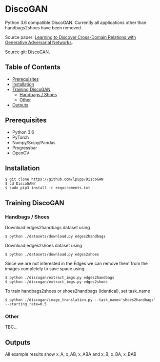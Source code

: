 DiscoGAN
=========================================

Python 3.6 compatible DiscoGAN. Currently all applications other than handbags2shoes have been removed.

Source paper: [Learning to Discover Cross-Domain Relations
with Generative Adversarial Networks](https://arxiv.org/pdf/1703.05192.pdf).

Source git: [DiscoGAN](https://github.com/SKTBrain/DiscoGAN).

Table of Contents
-------------
  * [Prerequisites](#prerequisites)
  * [Installation](#installation)
  * [Training DiscoGAN](#trainingdiscogan)
    + [Handbags / Shoes](#h2s)
    + [Other](#other)
  * [Outputs](#outputs)

Prerequisites
-------------
   - Python 3.6
   - PyTorch
   - Numpy/Scipy/Pandas
   - Progressbar
   - OpenCV
   
Installation
-------------
    $ git clone https://github.com/lpupp/DiscoGAN
    $ cd DiscoGAN/
    $ sudo pip3 install -r requirements.txt

Training DiscoGAN
----------------
### Handbags / Shoes
Download edges2handbags dataset using 

    $ python ./datasets/download.py edges2handbags

Download edges2shoes dataset using 

    $ python ./datasets/download.py edges2shoes

Since we are not interested in the Edges we can remove them from the images completely to save space using

    $ python ./discogan/extract_imgs.py edges2handbags
    $ python ./discogan/extract_imgs.py edges2shoes

To train handbags2shoes or shoes2handbags (identical), set task_name

    $ python ./discogan/image_translation.py --task_name='shoes2handbags' --starting_rate=0.5

### Other
TBC...

Outputs
-------------
All example results show x_A, x_AB, x_ABA and x_B, x_BA, x_BAB
